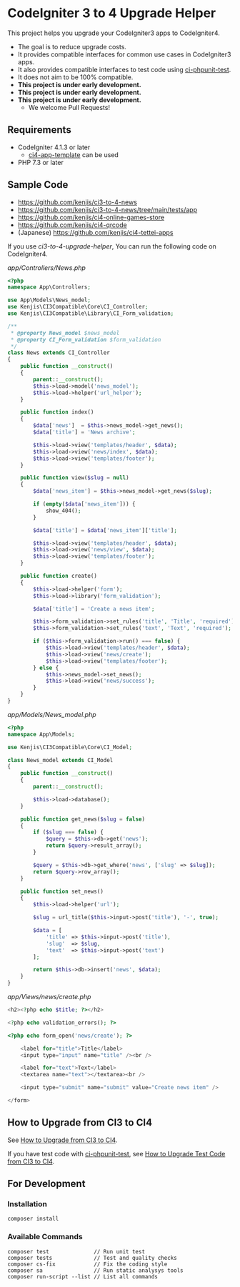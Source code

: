 # CodeIgniter 3 to 4 Upgrade Helper

This project helps you upgrade your CodeIgniter3 apps to CodeIgniter4.

- The goal is to reduce upgrade costs.
- It provides compatible interfaces for common use cases in CodeIgniter3 apps.
- It also provides compatible interfaces to test code using [ci-phpunit-test](https://github.com/kenjis/ci-phpunit-test).
- It does not aim to be 100% compatible.
- **This project is under early development.**
- **This project is under early development.**
- **This project is under early development.**
  - We welcome Pull Requests!

## Requirements

- CodeIgniter 4.1.3 or later
  - [ci4-app-template](https://github.com/kenjis/ci4-app-template) can be used
- PHP 7.3 or later

## Sample Code

- https://github.com/kenjis/ci3-to-4-news
- https://github.com/kenjis/ci3-to-4-news/tree/main/tests/app
- https://github.com/kenjis/ci4-online-games-store
- https://github.com/kenjis/ci4-qrcode
- (Japanese) https://github.com/kenjis/ci4-tettei-apps

If you use *ci3-to-4-upgrade-helper*, You can run the following code on CodeIgniter4.

*app/Controllers/News.php*
```php
<?php
namespace App\Controllers;

use App\Models\News_model;
use Kenjis\CI3Compatible\Core\CI_Controller;
use Kenjis\CI3Compatible\Library\CI_Form_validation;

/**
 * @property News_model $news_model
 * @property CI_Form_validation $form_validation
 */
class News extends CI_Controller
{
    public function __construct()
    {
        parent::__construct();
        $this->load->model('news_model');
        $this->load->helper('url_helper');
    }

    public function index()
    {
        $data['news']  = $this->news_model->get_news();
        $data['title'] = 'News archive';

        $this->load->view('templates/header', $data);
        $this->load->view('news/index', $data);
        $this->load->view('templates/footer');
    }

    public function view($slug = null)
    {
        $data['news_item'] = $this->news_model->get_news($slug);

        if (empty($data['news_item'])) {
            show_404();
        }

        $data['title'] = $data['news_item']['title'];

        $this->load->view('templates/header', $data);
        $this->load->view('news/view', $data);
        $this->load->view('templates/footer');
    }

    public function create()
    {
        $this->load->helper('form');
        $this->load->library('form_validation');

        $data['title'] = 'Create a news item';

        $this->form_validation->set_rules('title', 'Title', 'required');
        $this->form_validation->set_rules('text', 'Text', 'required');

        if ($this->form_validation->run() === false) {
            $this->load->view('templates/header', $data);
            $this->load->view('news/create');
            $this->load->view('templates/footer');
        } else {
            $this->news_model->set_news();
            $this->load->view('news/success');
        }
    }
}
```

*app/Models/News_model.php*
```php
<?php
namespace App\Models;

use Kenjis\CI3Compatible\Core\CI_Model;

class News_model extends CI_Model
{
    public function __construct()
    {
        parent::__construct();

        $this->load->database();
    }

    public function get_news($slug = false)
    {
        if ($slug === false) {
            $query = $this->db->get('news');
            return $query->result_array();
        }

        $query = $this->db->get_where('news', ['slug' => $slug]);
        return $query->row_array();
    }

    public function set_news()
    {
        $this->load->helper('url');

        $slug = url_title($this->input->post('title'), '-', true);

        $data = [
            'title' => $this->input->post('title'),
            'slug'  => $slug,
            'text'  => $this->input->post('text')
        ];

        return $this->db->insert('news', $data);
    }
}
```

*app/Views/news/create.php*
```php
<h2><?php echo $title; ?></h2>

<?php echo validation_errors(); ?>

<?php echo form_open('news/create'); ?>

    <label for="title">Title</label>
    <input type="input" name="title" /><br />

    <label for="text">Text</label>
    <textarea name="text"></textarea><br />

    <input type="submit" name="submit" value="Create news item" />

</form>
```

## How to Upgrade from CI3 to CI4

See [How to Upgrade from CI3 to CI4](docs/HowToUpgradeFromCI3ToCI4.md).

If you have test code with [ci-phpunit-test](https://github.com/kenjis/ci-phpunit-test), see [How to Upgrade Test Code from CI3 to CI4](docs/HowToUpgradeTestCodeFromCI3ToCI4.md).

## For Development

### Installation

    composer install

### Available Commands

    composer test              // Run unit test
    composer tests             // Test and quality checks
    composer cs-fix            // Fix the coding style
    composer sa                // Run static analysys tools
    composer run-script --list // List all commands
